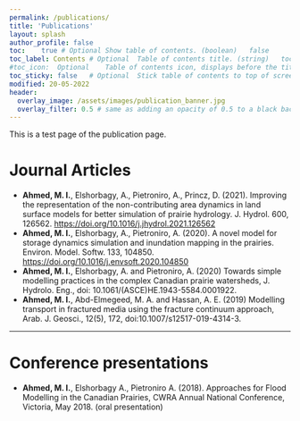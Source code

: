 ```yaml
---
permalink: /publications/
title: 'Publications'
layout: splash
author_profile: false
toc: 	true # Optional	Show table of contents. (boolean)	false
toc_label: Contents	# Optional	Table of contents title. (string)	toc_label in UI Text data file.
#toc_icon:	Optional	Table of contents icon, displays before the title. (string)	Font Awesome  file-alt icon. Other FA icons can be used instead.
toc_sticky: false	# Optional	Stick table of contents to top of screen.	false
modified: 20-05-2022
header:
  overlay_image: /assets/images/publication_banner.jpg
  overlay_filter: 0.5 # same as adding an opacity of 0.5 to a black background
---
```

This is a test page of the publication page.


# Journal Articles

* **Ahmed, M. I.**, Elshorbagy, A., Pietroniro, A., Princz, D. (2021). Improving the representation of the non-contributing area dynamics in land surface models for better simulation of prairie hydrology. J. Hydrol. 600, 126562. https://doi.org/10.1016/j.jhydrol.2021.126562
* **Ahmed, M. I.**, Elshorbagy, A., Pietroniro, A. (2020). A novel model for storage dynamics simulation and inundation mapping in the prairies. Environ. Model. Softw. 133, 104850. https://doi.org/10.1016/j.envsoft.2020.104850
* **Ahmed, M. I.**, Elshorbagy, A. and Pietroniro, A. (2020) Towards simple modelling practices in the complex Canadian prairie watersheds, J. Hydrolo. Eng., doi: 10.1061/(ASCE)HE.1943-5584.0001922.
* **Ahmed, M. I.**, Abd-Elmegeed, M. A. and Hassan, A. E. (2019) Modelling transport in fractured media using the fracture continuum approach, Arab. J. Geosci., 12(5), 172, doi:10.1007/s12517-019-4314-3.

_________________


# Conference presentations

* **Ahmed, M. I.**, Elshorbagy A., Pietroniro A. (2018). Approaches for Flood Modelling in the Canadian Prairies, CWRA Annual National Conference, Victoria, May 2018. (oral presentation)
